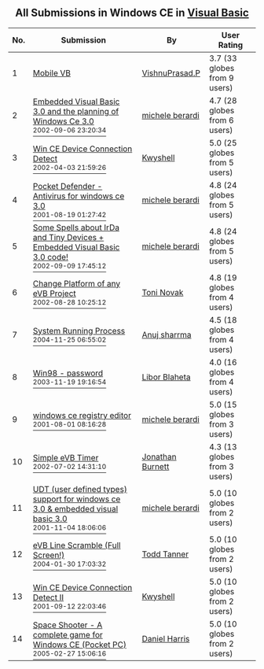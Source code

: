 ﻿<div align="center">

## All Submissions in Windows CE in [Visual Basic](../ByWorld/visual-basic.md)

</div>

No.  | Submission | By   | User Rating
---- | ---------- | ---- | -----------
1 | [Mobile VB<br />](https://github.com/Planet-Source-Code/vishnuprasad-p-mobile-vb__1-72533) | [VishnuPrasad\.P](../ByAuthor/vishnuprasad-p.md) | 3.7 (33 globes from 9 users)
2 | [Embedded Visual Basic 3\.0 and the planning of Windows Ce 3\.0<br /><sup>2002-09-06 23:20:34</sup>](https://github.com/Planet-Source-Code/michele-berardi-embedded-visual-basic-3-0-and-the-planning-of-windows-ce-3-0__1-38734) | [michele berardi](../ByAuthor/michele-berardi.md) | 4.7 (28 globes from 6 users)
3 | [Win CE Device Connection Detect<br /><sup>2002-04-03 21:59:26</sup>](https://github.com/Planet-Source-Code/kwyshell-win-ce-device-connection-detect__1-33384) | [Kwyshell](../ByAuthor/kwyshell.md) | 5.0 (25 globes from 5 users)
4 | [Pocket Defender \- Antivirus for windows ce 3\.0<br /><sup>2001-08-19 01:27:42</sup>](https://github.com/Planet-Source-Code/michele-berardi-pocket-defender-antivirus-for-windows-ce-3-0__1-25204) | [michele berardi](../ByAuthor/michele-berardi.md) | 4.8 (24 globes from 5 users)
5 | [Some Spells about IrDa and Tiny Devices \+ Embedded Visual Basic 3\.0 code\!<br /><sup>2002-09-09 17:45:12</sup>](https://github.com/Planet-Source-Code/michele-berardi-some-spells-about-irda-and-tiny-devices-embedded-visual-basic-3-0-code__1-38828) | [michele berardi](../ByAuthor/michele-berardi.md) | 4.8 (24 globes from 5 users)
6 | [Change Platform of any eVB Project<br /><sup>2002-08-28 10:25:12</sup>](https://github.com/Planet-Source-Code/toni-novak-change-platform-of-any-evb-project__1-38407) | [Toni Novak](../ByAuthor/toni-novak.md) | 4.8 (19 globes from 4 users)
7 | [System Running Process<br /><sup>2004-11-25 06:55:02</sup>](https://github.com/Planet-Source-Code/anuj-sharrma-system-running-process__1-57414) | [Anuj sharrma](../ByAuthor/anuj-sharrma.md) | 4.5 (18 globes from 4 users)
8 | [Win98 \- password<br /><sup>2003-11-19 19:16:54</sup>](https://github.com/Planet-Source-Code/libor-blaheta-win98-password__1-53660) | [Libor Blaheta](../ByAuthor/libor-blaheta.md) | 4.0 (16 globes from 4 users)
9 | [windows ce registry editor<br /><sup>2001-08-01 08:16:28</sup>](https://github.com/Planet-Source-Code/michele-berardi-windows-ce-registry-editor__1-25642) | [michele berardi](../ByAuthor/michele-berardi.md) | 5.0 (15 globes from 3 users)
10 | [Simple eVB Timer<br /><sup>2002-07-02 14:31:10</sup>](https://github.com/Planet-Source-Code/jonathan-burnett-simple-evb-timer__1-36630) | [Jonathan Burnett](../ByAuthor/jonathan-burnett.md) | 4.3 (13 globes from 3 users)
11 | [UDT \(user defined types\) support for windows ce 3\.0 & embedded visual basic 3\.0<br /><sup>2001-11-04 18:06:06</sup>](https://github.com/Planet-Source-Code/michele-berardi-udt-user-defined-types-support-for-windows-ce-3-0-embedded-visual-basic-3-__1-38736) | [michele berardi](../ByAuthor/michele-berardi.md) | 5.0 (10 globes from 2 users)
12 | [eVB Line Scramble \(Full Screen\!\)<br /><sup>2004-01-30 17:03:32</sup>](https://github.com/Planet-Source-Code/todd-tanner-evb-line-scramble-full-screen__1-51377) | [Todd Tanner](../ByAuthor/todd-tanner.md) | 5.0 (10 globes from 2 users)
13 | [Win CE Device Connection Detect II<br /><sup>2001-09-12 22:03:46</sup>](https://github.com/Planet-Source-Code/kwyshell-win-ce-device-connection-detect-ii__1-53041) | [Kwyshell](../ByAuthor/kwyshell.md) | 5.0 (10 globes from 2 users)
14 | [Space Shooter \- A complete game for Windows CE \(Pocket PC\)<br /><sup>2005-02-27 15:06:16</sup>](https://github.com/Planet-Source-Code/daniel-harris-space-shooter-a-complete-game-for-windows-ce-pocket-pc__1-58866) | [Daniel Harris](../ByAuthor/daniel-harris.md) | 5.0 (10 globes from 2 users)
